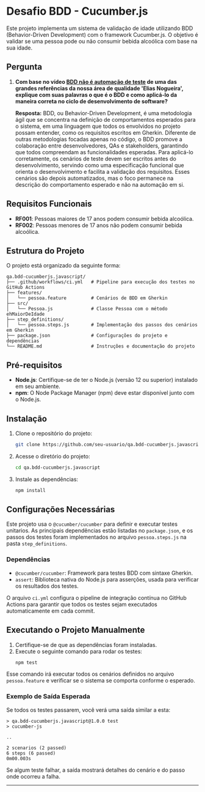 
# Desafio BDD - Cucumber.js

Este projeto implementa um sistema de validação de idade utilizando BDD (Behavior-Driven Development) com o framework Cucumber.js. O objetivo é validar se uma pessoa pode ou não consumir bebida alcoólica com base na sua idade.

## Pergunta

1. **Com base no vídeo [BDD não é automação de teste](https://www.youtube.com/watch?v=O_FiotmX0R4) de uma das grandes referências da nossa área de qualidade 'Elias Nogueira', explique com suas palavras o que é o BDD e como aplicá-lo da maneira correta no ciclo de desenvolvimento de software?**

   **Resposta:** BDD, ou Behavior-Driven Development, é uma metodologia ágil que se concentra na definição de comportamentos esperados para o sistema, em uma linguagem que todos os envolvidos no projeto possam entender, como os requisitos escritos em Gherkin. Diferente de outras metodologias focadas apenas no código, o BDD promove a colaboração entre desenvolvedores, QAs e stakeholders, garantindo que todos compreendam as funcionalidades esperadas. Para aplicá-lo corretamente, os cenários de teste devem ser escritos antes do desenvolvimento, servindo como uma especificação funcional que orienta o desenvolvimento e facilita a validação dos requisitos. Esses cenários são depois automatizados, mas o foco permanece na descrição do comportamento esperado e não na automação em si.

## Requisitos Funcionais

- **RF001**: Pessoas maiores de 17 anos podem consumir bebida alcoólica.
- **RF002**: Pessoas menores de 17 anos não podem consumir bebida alcoólica.

## Estrutura do Projeto

O projeto está organizado da seguinte forma:

```
qa.bdd-cucumberjs.javascript/
├── .github/workflows/ci.yml   # Pipeline para execução dos testes no GitHub Actions
├── features/
│   └── pessoa.feature         # Cenários de BDD em Gherkin
├── src/
│   └── Pessoa.js              # Classe Pessoa com o método ehMaiorDeIdade
├── step_definitions/
│   └── pessoa.steps.js        # Implementação dos passos dos cenários em Gherkin
├── package.json               # Configurações do projeto e dependências
└── README.md                  # Instruções e documentação do projeto
```

## Pré-requisitos

- **Node.js**: Certifique-se de ter o Node.js (versão 12 ou superior) instalado em seu ambiente.
- **npm**: O Node Package Manager (npm) deve estar disponível junto com o Node.js.

## Instalação

1. Clone o repositório do projeto:
   ```bash
   git clone https://github.com/seu-usuario/qa.bdd-cucumberjs.javascript.git
   ```

2. Acesse o diretório do projeto:
   ```bash
   cd qa.bdd-cucumberjs.javascript
   ```

3. Instale as dependências:
   ```bash
   npm install
   ```

## Configurações Necessárias

Este projeto usa o `@cucumber/cucumber` para definir e executar testes unitarios. As principais dependências estão listadas no `package.json`, e os passos dos testes foram implementados no arquivo `pessoa.steps.js` na pasta `step_definitions`.

### Dependências

- `@cucumber/cucumber`: Framework para testes BDD com sintaxe Gherkin.
- `assert`: Biblioteca nativa do Node.js para asserções, usada para verificar os resultados dos testes.
  
O arquivo `ci.yml` configura o pipeline de integração contínua no GitHub Actions para garantir que todos os testes sejam executados automaticamente em cada commit.

## Executando o Projeto Manualmente

1. Certifique-se de que as dependências foram instaladas.
2. Execute o seguinte comando para rodar os testes:
   ```bash
   npm test
   ```

Esse comando irá executar todos os cenários definidos no arquivo `pessoa.feature` e verificar se o sistema se comporta conforme o esperado.

### Exemplo de Saída Esperada

Se todos os testes passarem, você verá uma saída similar a esta:

```
> qa.bdd-cucumberjs.javascript@1.0.0 test
> cucumber-js

..

2 scenarios (2 passed)
6 steps (6 passed)
0m00.003s
```

Se algum teste falhar, a saída mostrará detalhes do cenário e do passo onde ocorreu a falha.

---
